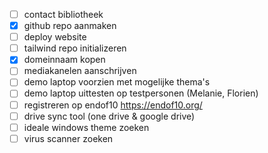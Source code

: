 - [ ] contact bibliotheek
- [x] github repo aanmaken
- [ ] deploy website
- [ ] tailwind repo initializeren
- [x] domeinnaam kopen
- [ ] mediakanelen aanschrijven
- [ ] demo laptop voorzien met mogelijke thema's
- [ ] demo laptop uittesten op testpersonen (Melanie, Florien)
- [ ] registreren op endof10 https://endof10.org/
- [ ] drive sync tool (one drive & google drive)
- [ ] ideale windows theme zoeken
- [ ] virus scanner zoeken

